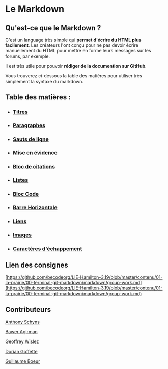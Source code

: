 # Le Markdown

## Qu'est-ce que le Markdown ?

C'est un language très simple qui **permet d'écrire du HTML plus facilement**.
Les créateurs l'ont conçu pour ne pas devoir écrire manuellement du HTML pour mettre en forme leurs messages sur les forums, par exemple.

Il est très utile pour pouvoir **rédiger de la documention sur GitHub**.

Vous trouverez ci-dessous la table des matières pour utiliser très simplement la syntaxe du markdown.

## Table des matières :

- ### [Titres](markdown.md#Titres)
- ### [Paragraphes](markdown.md#Paragraphes)
- ### [Sauts de ligne](<markdown.md#Sauts de ligne>)
- ### [Mise en évidence](<markdown.md#Mise en évidence>)
- ### [Bloc de citations](<markdown.md#Bloc de citations>)
- ### [Listes](markdown.md#Listes)
- ### [Bloc Code](<markdown.md#Bloc Code>)
- ### [Barre Horizontale](<markdown.md#Barre Horizontale>)
- ### [Liens](markdown.md#Liens)
- ### [Images](markdown.md#Images)
- ### [Caractères d'échappement](<markdown.md#Caractères d'échappement>)

## Lien des consignes

[https://github.com/becodeorg/LIE-Hamilton-3.19/blob/master/contenu/01-la-prairie/00-terminal-git-markdown/markdown/group-work.md](https://github.com/becodeorg/LIE-Hamilton-3.19/blob/master/contenu/01-la-prairie/00-terminal-git-markdown/markdown/group-work.md)

## Contributeurs

[Anthony Schyns](https://github.com/AnthonySchyns)

[Bawer Agirman](https://github.com/Bawer-Agirman)

[Geoffrey Wislez](https://github.com/GeoProgrammer99)

[Dorian Goffette](https://github.com/GoffetteDorian/)

[Guillaume Boeur](https://github.com/Guillaume-Boeur)
